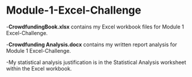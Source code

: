 # Module-1-Excel-Challenge
-**CrowdfundingBook.xlsx** contains my Excel workbook files for Module 1 Excel-Challenge.

-**Crowdfunding Analysis.docx** contains my written report analysis for Module 1 Excel-Challenge.

-My statistical analysis justification is in the Statistical Analysis worksheet within the Excel workbook.
